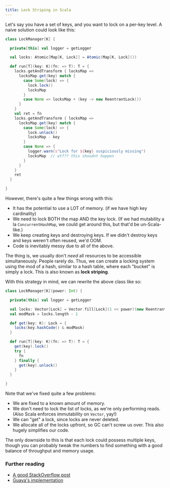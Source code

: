 ```yaml
---
title: Lock Striping in Scala
---
```


Let's say you have a set of keys, and you want to lock on a per-key level. A naive solution could look like this:

```scala 
class LockManager[K] {

  private[this] val logger = getLogger

  val locks: Atomic[Map[K, Lock]] = Atomic(Map[K, Lock]())

  def run[T](key: K)(fn: => T): T = {
    locks.getAndTransform { locksMap =>
      locksMap.get(key) match {
        case Some(lock) => {
          lock.lock()
          locksMap
        }
        case None => locksMap + (key -> new ReentrantLock())
      }
    }
    val ret = fn
    locks.getAndTransform { locksMap =>
      locksMap.get(key) match {
        case Some(lock) => {
          lock.unlock()
          locksMap - key
        }
        case None => {
          logger.warn(s"Lock for ${key} suspiciously missing")
          locksMap  // wtf?? this shoudnt happen
        }
      }
    }
    ret
  }

}
```

However, there's quite a few things wrong with this:

* It has the potential to use a LOT of memory. (if we have high key cardinality)
* We need to lock BOTH the map AND the key lock. (If we had mutability a la `ConcurrentHashMap`, we could get around this, but that'd be un-Scala-like.)
* We keep creating keys and destroying keys. If we didn't destroy keys and keys weren't often reused, we'd OOM.
* Code is inevitably messy due to all of the above.

The thing is, we usually don't _need_ all resources to be accessible simultaneously. People rarely do. Thus, we can create a locking system using the mod of a hash, similar to a hash table, where each "bucket" is simply a lock. This is also known as **lock striping**.

With this strategy in mind, we can rewrite the above class like so:

```scala
class LockManager[K](power: Int) {

  private[this] val logger = getLogger

  val locks: Vector[Lock] = Vector.fill[Lock](1 << power)(new ReentrantLock())
  val modMask = locks.length - 1

  def get(key: K): Lock = {
    locks(key.hashCode() & modMask)
  }

  def run[T](key: K)(fn: => T): T = {
    get(key).lock()
    try {
      fn
    } finally {
      get(key).unlock()
    }
  }

}
```

Note that we've fixed quite a few problems:

* We are fixed to a known amount of memory.
* We don't need to lock the list of locks, as we're only performing reads. (Also Scala enforces immutability on `Vector`, yay!)
* We can "get" a lock, since locks are never deleted.
* We allocate all of the locks upfront, so GC can't screw us over. This also hugely simplifies our code.

The only downside to this is that each lock could possess multiple keys, though you can probably tweak the numbers to find something with a good balance of throughput and memory usage.

### Further reading

* [A good StackOverflow post](http://stackoverflow.com/questions/8354758/designing-a-key-based-lock-or-lock-map)
* [Guava's implementation](http://google.github.io/guava/releases/21.0/api/docs/com/google/common/util/concurrent/Striped.html)
